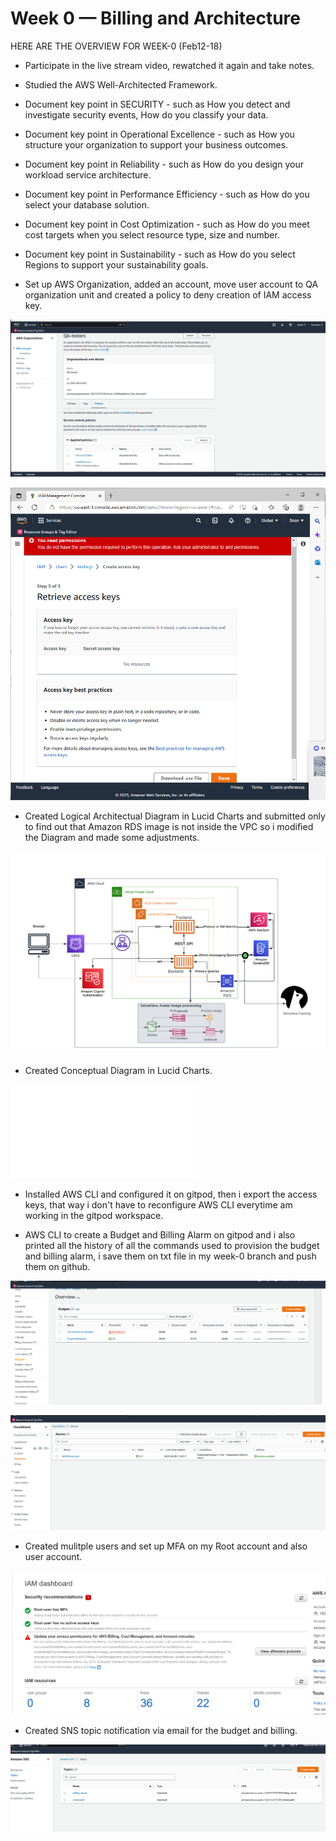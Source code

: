 # Week 0 — Billing and Architecture

HERE ARE THE OVERVIEW FOR WEEK-0 (Feb12-18)

- Participate in the live stream video, rewatched it again and take notes.

- Studied the AWS Well-Architected Framework. 
- Document key point in SECURITY - such as How you detect and investigate security events, How do you classify your data.
- Document key point in Operational Excellence - such as How you structure your organization to support your business outcomes.
- Document key point in Reliability - such as How do you design your workload service architecture.
- Document key point in Performance Efficiency - such as How do you select your database solution.
- Document key point in Cost Optimization - such as How do you meet cost targets when you select resource type, size and number.
- Document key point in Sustainability - such as How do you select Regions to support your sustainability goals.

- Set up AWS Organization, added an account, move user account to QA organization unit and created a policy to deny creation of IAM access key.

![Proof of AWS Organization and policy image](assets/AWS-Organization-unit-week0.png)

![Proof of Denying Creation of Access keys within AWS OU](assets/Deny-creation-of-IAM-accesskey-OU-week0.png)

- Created Logical Architectual Diagram in Lucid Charts and submitted only to find out that Amazon RDS image is not inside the VPC so i modified the Diagram and made some adjustments.

![Proof of Logical Architectual Diagram](assets/Cruddur-Logic-Diagram-week0.png)

- Created Conceptual Diagram in Lucid Charts.

![Proof of Conceptual Diagram](assets/Cruddur-Conceptual-Diagram-week0.pdf)

- Installed AWS CLI and configured it on gitpod, then i export the access keys, that way i don't have to reconfigure AWS CLI everytime am working in the gitpod workspace.

- AWS CLI to create a Budget and Billing Alarm on gitpod and i also printed all the history of all the commands used to provision the budget and billing alarm,   i save them on txt file in my week-0 branch and push them on github.

![Proof of Billing Management Console](assets/Billing-Management-Console-week0.png)

![Proof of CloudWatch Alarm Management Console](assets/CloudWatch-Management-Console-week0.png)

- Created mulitple users and set up MFA on my Root account and also user account.

![Proof of IAM Management Console](assets/IAM-Management-Console-week0.png)

- Created SNS topic notification via email for the budget and billing.

![Proof of Simple Notification Service](assets/Simple-Notification-Service-week0.png)


